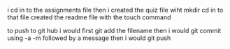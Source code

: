 i cd in to the assignments file 
then i created the quiz file wiht mkdir 
cd in to that file 
created the readme file with the touch command 

to push to git hub 
i would first git add the filename 
then i would git commit using -a -m followed by a message
then i would git push 
